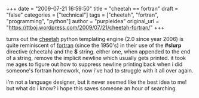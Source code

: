 +++
date = "2009-07-21 16:59:50"
title = "cheetah == fortran"
draft = "false"
categories = ["technical"]
tags = ["cheetah", "fortran", "programming", "python"]
author = "purpleidea"
original_url = "https://ttboj.wordpress.com/2009/07/21/cheetah-fortran/"
+++

turns out the <a href="http://www.cheetahtemplate.org/">cheetah</a> python templating engine (2.0 since year 2006) is quite reminiscent of <a href="http://en.wikipedia.org/wiki/Fortran">fortran</a> (since the 1950's) in their use of the <strong>#slurp</strong> directive (cheetah) and the <strong>$</strong> string. either one, when appended to the end of a string, remove the implicit newline which usually gets printed. it took me ages to figure out how to suppress newline printing back when i did someone's fortran homework, now i've had to struggle with it all over again.

i'm not a language designer, but it never seemed like the best idea to me! but what do i know? i hope this saves someone an hour of searching.

